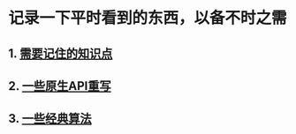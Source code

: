 # 记录一下平时看到的东西，以备不时之需

## 1. [需要记住的知识点](https://github.com/chun1hao/MyBlog/tree/master/base)
## 2. [一些原生API重写](https://github.com/chun1hao/MyBlog/tree/master/API)
## 3. [一些经典算法](https://github.com/chun1hao/MyBlog/tree/master/algorithm)
